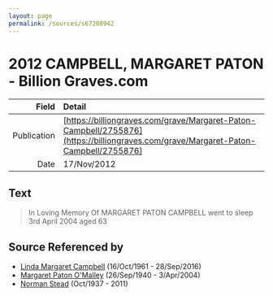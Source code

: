 ```yaml
---
layout: page
permalink: /sources/s67208942
---
```


# 2012 CAMPBELL, MARGARET PATON - Billion Graves.com

Field | Detail
---:|:---
Publication | [https://billiongraves.com/grave/Margaret-Paton-Campbell/2755876](https://billiongraves.com/grave/Margaret-Paton-Campbell/2755876)
Date | 17/Nov/2012

## Text

> In Loving Memory Of MARGARET PATON CAMPBELL went to sleep 3rd April 2004 aged 63
>

## Source Referenced by

* [Linda Margaret Campbell](../people/@76650284@-linda-margaret-campbell-b1961-10-16-d2016-9-28.md) (16/Oct/1961 - 28/Sep/2016)
* [Margaret Paton O'Malley](../people/@46723082@-margaret-paton-o'malley-b1940-9-26-d2004-4-3.md) (26/Sep/1940 - 3/Apr/2004)
* [Norman Stead](../people/@69808462@-norman-stead-b1937-10-d2011.md) (Oct/1937 - 2011)
